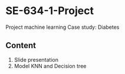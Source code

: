 # SE-634-1-Project
Project machine learning Case study: Diabetes 

## Content
1. Slide presentation
2. Model KNN and Decision tree

